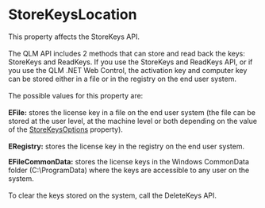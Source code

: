 # StoreKeysLocation

This property affects the StoreKeys API.\
\
The QLM API includes 2 methods that can store and read back the keys: StoreKeys and ReadKeys. If you use the StoreKeys and ReadKeys API, or if you use the QLM .NET Web Control, the activation key and computer key can be stored either in a file or in the registry on the end user system.\
\
The possible values for this property are:\
\
**EFile:** stores the license key in a file on the end user system (the file can be stored at the user level, at the machine level or both depending on the value of the [StoreKeysOptions](https://support.soraco.co/hc/en-us/articles/207296716-QlmLicense-StoreKeysOptions) property).\
\
**ERegistry:** stores the license key in the registry on the end user system.

**EFileCommonData:** stores the license keys in the Windows CommonData folder (C:\ProgramData) where the keys are accessible to any user on the system.\
\
To clear the keys stored on the system, call the DeleteKeys API.
